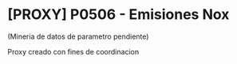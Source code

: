 # [PROXY] P0506 - Emisiones Nox

(Mineria de datos de parametro pendiente)

Proxy creado con fines de coordinacion